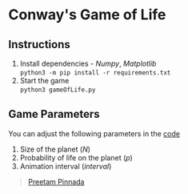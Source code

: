 # Conway's Game of Life

## Instructions
1. Install dependencies - *Numpy*, *Matplotlib*   
`python3 -m pip install -r requirements.txt`
2. Start the game   
 `python3 gameOfLife.py`

## Game Parameters
You can adjust the following parameters in the [code](gameOfLife.py) 
1. Size of the planet (*N*) 
2. Probability of life on the planet (*p*)
3. Animation interval (*interval*)

>[Preetam Pinnada](https://preetam25.github.io)